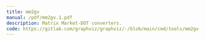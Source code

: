```yaml
---
title: mm2gv
manual: /pdf/mm2gv.1.pdf
description: Matrix Market-DOT converters.
code: https://gitlab.com/graphviz/graphviz/-/blob/main/cmd/tools/mm2gv.c
---
```

